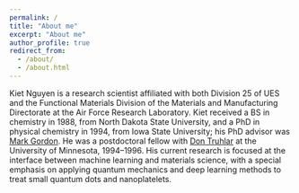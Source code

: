 ```yaml
---
permalink: /
title: "About me"
excerpt: "About me"
author_profile: true
redirect_from: 
  - /about/
  - /about.html
---
```


Kiet Nguyen is a research scientist affiliated with both Division 25 of UES and the Functional Materials Division of the Materials and Manufacturing Directorate at the Air Force Research Laboratory.  Kiet received a BS in chemistry in 1988, from North Dakota State University, and a PhD in physical chemistry in 1994, from Iowa State University; his PhD advisor was [Mark Gordon](https://www.msg.chem.iastate.edu/).  He was a postdoctoral fellow with [Don Truhlar](http://truhlar.chem.umn.edu/) at the University of Minnesota, 1994–1996.  His current research is focused at the interface between machine learning and materials science, with a special emphasis on applying quantum mechanics and deep learning methods to treat small quantum dots and nanoplatelets.
